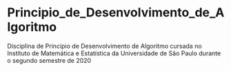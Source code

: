 # Principio_de_Desenvolvimento_de_Algoritmo
Disciplina de Principio de Desenvolvimento de Algoritmo cursada no Instituto de Matemática e Estatística da Universidade de São Paulo durante o segundo semestre de 2020
